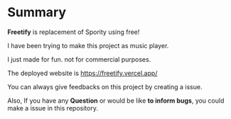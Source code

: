 # Summary
**Freetify** is replacement of Spority using free!

I have been trying to make this project as music player.

I just made for fun. not for commercial purposes.

The deployed website is https://freetify.vercel.app/ 

You can always give feedbacks on this project by creating a issue.

Also, If you have any **Question** or would be like **to inform bugs**, you could make a issue in this repository.
